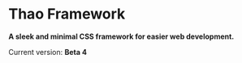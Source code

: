 Thao Framework
====

**A sleek and minimal CSS framework for easier web development.**

Current version: **Beta 4**